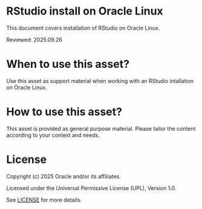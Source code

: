 # RStudio install on Oracle Linux
 
This document covers installation of RStudio on Oracle Linux.

Reviewed: 2025.09.26
 

# When to use this asset?

Use this asset as support material when working with an RStudio intallation on Oracle Linux.


# How to use this asset?

This asset is provided as general purpose material. Please tailor the content according to your context and needs.


# License
 
Copyright (c) 2025 Oracle and/or its affiliates.
 
Licensed under the Universal Permissive License (UPL), Version 1.0.
 
See [LICENSE](https://github.com/oracle-devrel/technology-engineering/blob/main/LICENSE) for more details.

